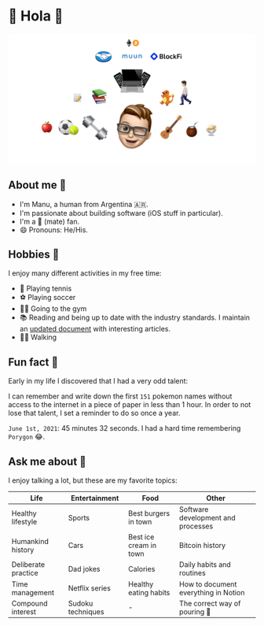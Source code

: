 # 👋 Hola 👋

![mdb picture](mdb.png)

## About me 🤔
- I'm Manu, a human from Argentina 🇦🇷.
- I'm passionate about building software (iOS stuff in particular).
- I'm a 🧉 (mate) fan.
- 😄 Pronouns: He/His.

## Hobbies 🎾
I enjoy many different activities in my free time:
* 🎾 Playing tennis
* ⚽️ Playing soccer
* 🏋️‍♀️ Going to the gym
* 📚 Reading and being up to date with the industry standards. I maintain an [updated document](https://gist.github.com/mdb1/61e47a010f0def0a290b416266d94d28) with interesting articles.
* 🚶🏻 Walking

## Fun fact 🐉
Early in my life I discovered that I had a very odd talent: 

I can remember and write down the first `151` pokemon names without access to the internet in a piece of paper in less than 1 hour.
In order to not lose that talent, I set a reminder to do so once a year.

`June 1st, 2021`: 45 minutes 32 seconds. I had a hard time remembering `Porygon` 😂.

## Ask me about 💬
I enjoy talking a lot, but these are my favorite topics:

| Life | Entertainment | Food | Other |
| - | - | - | - |
| Healthy lifestyle | Sports | Best burgers in town | Software development and processes |
| Humankind history | Cars | Best ice cream in town | Bitcoin history |
| Deliberate practice | Dad jokes | Calories | Daily habits and routines |
| Time management | Netflix series | Healthy eating habits | How to document everything in Notion |
| Compound interest | Sudoku techniques | - | The correct way of pouring 🧉 |
